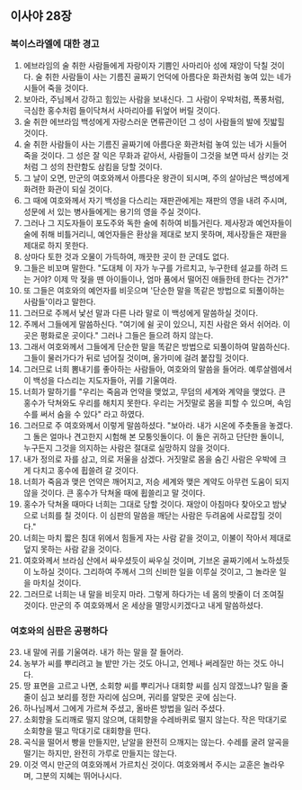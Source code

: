 ## 이사야 28장

### 북이스라엘에 대한 경고
1. 에브라임의 술 취한 사람들에게 자랑이자 기쁨인 사마리아 성에 재앙이 닥칠 것이다. 술 취한 사람들이 사는 기름진 골짜기 언덕에 아름다운 화관처럼 놓여 있는 네가 시들어 죽을 것이다.
2. 보아라, 주님께서 강하고 힘있는 사람을 보내신다. 그 사람이 우박처럼, 폭풍처럼, 극심한 홍수처럼 들이닥쳐서 사마리아를 뒤엎어 버릴 것이다.
3. 술 취한 에브라임 백성에게 자랑스러운 면류관이던 그 성이 사람들의 발에 짓밟힐 것이다.
4. 술 취한 사람들이 사는 기름진 골짜기에 아름다운 화관처럼 놓여 있는 네가 시들어 죽을 것이다. 그 성은 잘 익은 무화과 같아서, 사람들이 그것을 보면 따서 삼키는 것처럼 그 성의 찬란함도 삼킴을 당할 것이다.
5. 그 날이 오면, 만군의 여호와께서 아름다운 왕관이 되시며, 주의 살아남은 백성에게 화려한 화관이 되실 것이다.
6. 그 때에 여호와께서 자기 백성을 다스리는 재판관에게는 재판의 영을 내려 주시며, 성문에 서 있는 병사들에게는 용기의 영을 주실 것이다.
7. 그러나 그 지도자들이 포도주와 독한 술에 취하여 비틀거린다. 제사장과 예언자들이 술에 취해 비틀거리니, 예언자들은 환상을 제대로 보지 못하며, 제사장들은 재판을 제대로 하지 못한다.
8. 상마다 토한 것과 오물이 가득하여, 깨끗한 곳이 한 군데도 없다.
9. 그들은 비꼬며 말한다. "도대체 이 자가 누구를 가르치고, 누구한테 설교를 하려 드는 거야? 이제 막 젖을 뗀 아이들이나, 엄마 품에서 떨어진 애들한테 한다는 건가?"
10. 또 그들은 여호와의 예언자를 비웃으며 '단순한 말을 똑같은 방법으로 되풀이하는 사람들'이라고 말한다.
11. 그러므로 주께서 낯선 말과 다른 나라 말로 이 백성에게 말씀하실 것이다.
12. 주께서 그들에게 말씀하신다. "여기에 쉴 곳이 있으니, 지친 사람은 와서 쉬어라. 이 곳은 평화로운 곳이다." 그러나 그들은 들으려 하지 않는다.
13. 그래서 여호와께서 그들에게 단순한 말을 똑같은 방법으로 되풀이하여 말씀하신다. 그들이 물러가다가 뒤로 넘어질 것이며, 올가미에 걸려 붙잡힐 것이다.
14. 그러므로 너희 뽐내기를 좋아하는 사람들아, 여호와의 말씀을 들어라. 예루살렘에서 이 백성을 다스리는 지도자들아, 귀를 기울여라.
15. 너희가 말하기를 "우리는 죽음과 언약을 맺었고, 무덤의 세계와 계약을 맺었다. 큰 홍수가 닥쳐와도 우리를 해치지 못한다. 우리는 거짓말로 몸을 피할 수 있으며, 속임수를 써서 숨을 수 있다" 라고 하였다.
16. 그러므로 주 여호와께서 이렇게 말씀하셨다. "보아라. 내가 시온에 주춧돌을 놓겠다. 그 돌은 얼마나 견고한지 시험해 본 모퉁잇돌이다. 이 돌은 귀하고 단단한 돌이니, 누구든지 그것을 의지하는 사람은 절대로 실망하지 않을 것이다.
17. 내가 정의로 자를 삼고, 의로 저울을 삼겠다. 거짓말로 몸을 숨긴 사람은 우박에 크게 다치고 홍수에 휩쓸려 갈 것이다.
18. 너희가 죽음과 맺은 언약은 깨어지고, 저승 세계와 맺은 계약도 아무런 도움이 되지 않을 것이다. 큰 홍수가 닥쳐올 때에 휩쓸리고 말 것이다.
19. 홍수가 닥쳐올 때마다 너희는 그대로 당할 것이다. 재앙이 아침마다 찾아오고 밤낮으로 너희를 칠 것이다. 이 심판의 말씀을 깨닫는 사람은 두려움에 사로잡힐 것이다."
20. 너희는 마치 짧은 침대 위에서 힘들게 자는 사람 같을 것이고, 이불이 작아서 제대로 덮지 못하는 사람 같을 것이다.
21. 여호와께서 브라심 산에서 싸우셨듯이 싸우실 것이며, 기브온 골짜기에서 노하셨듯이 노하실 것이다. 그리하여 주께서 그의 신비한 일을 이루실 것이고, 그 놀라운 일을 마치실 것이다.
22. 그러므로 너희는 내 말을 비웃지 마라. 그렇게 하다가는 네 몸의 밧줄이 더 조여질 것이다. 만군의 주 여호와께서 온 세상을 멸망시키겠다고 내게 말씀하셨다.
### 여호와의 심판은 공평하다
23. 내 말에 귀를 기울여라. 내가 하는 말을 잘 들어라.
24. 농부가 씨를 뿌리려고 늘 밭만 가는 것도 아니고, 언제나 써레질만 하는 것도 아니다.
25. 땅 표면을 고르고 나면, 소회향 씨를 뿌리거나 대회향 씨를 심지 않겠느냐? 밀을 줄줄이 심고 보리를 정한 자리에 심으며, 귀리를 알맞은 곳에 심는다.
26. 하나님께서 그에게 가르쳐 주셨고, 올바른 방법을 일러 주셨다.
27. 소회향을 도리깨로 떨지 않으며, 대회향을 수레바퀴로 떨지 않는다. 작은 막대기로 소회향을 떨고 막대기로 대회향을 떤다.
28. 곡식을 떨어서 빵을 만들지만, 낟알을 완전히 으깨지는 않는다. 수레를 굴려 알곡을 떨기는 하지만, 완전히 가루로 만들지는 않는다.
29. 이것 역시 만군의 여호와께서 가르치신 것이다. 여호와께서 주시는 교훈은 놀라우며, 그분의 지혜는 뛰어나시다.